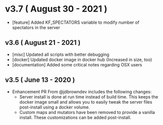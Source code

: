 # v3.7 ( August 30 - 2021 )

- [feature] Added KF_SPECTATORS variable to modify number of spectators in the server

## v3.6 ( August 21 - 2021 )

- [misc] Updated all scripts with better debugging
- [docker] Updated docker image in docker hub (Increased in size, too)
- [documentation] Added some critical notes regarding OSX users

## v3.5 ( June 13 - 2020 )

- Enhancement PR From @jdbrowndev includes the following changes:
  - Server install is done at run time instead of build time. This keeps the docker image small and allows you to easily tweak the server files post-install using a docker volume.
  - Custom maps and mutators have been removed to provide a vanilla install. These customizations can be added post-install.
